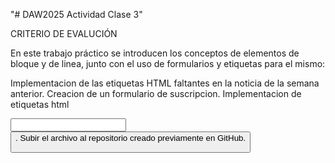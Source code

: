 "# DAW2025 Actividad Clase 3" 

CRITERIO DE EVALUCIÓN


En este trabajo práctico se introducen los conceptos de elementos de bloque y de linea, junto con el uso de formularios y etiquetas para el mismo:

Implementacion de las etiquetas HTML faltantes en la noticia de la semana anterior.
Creacion de un formulario de suscripcion.
Implementacion de etiquetas html <form> <input> <button> <label>.
Subir el archivo al repositorio creado previamente en GitHub.
